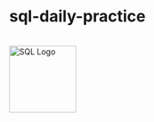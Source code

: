 # sql-daily-practice
<br>

<div align="left">
  <img src="https://img.icons8.com/color/96/000000/sql.png" alt="SQL Logo" width="120"/>
</div>
